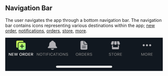 ## Navigation Bar

The user navigates the app through a bottom navigation bar. The navigation bar contains icons representing various destinations within the app; [new order](./new-order.md), [notifications](./notifications.md), [orders](./orders.md), [store](./store.md), [more](./more/more.md).

![Navigation bar](./images/screenshots/navigation-bar/01.jpg?raw=true "Navigation-bar")


